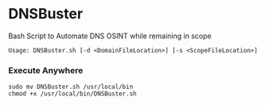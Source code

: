 # DNSBuster
Bash Script to Automate DNS OSINT while remaining in scope

```
Usage: DNSBuster.sh [-d <DomainFileLocation>] [-s <ScopeFileLocation>]
```

### Execute Anywhere
```
sudo mv DNSBuster.sh /usr/local/bin
chmod +x /usr/local/bin/DNSBuster.sh
``` 

